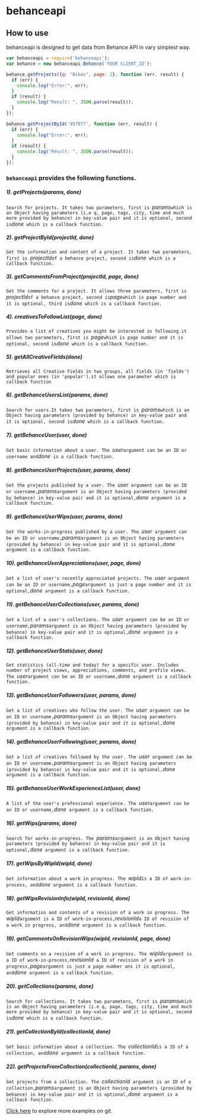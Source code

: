 # behanceapi

## How to use

behanceapi is designed to get data from  Behance API in vary simplest way. 

```javascript
var behanceapi = require('behanceapi');
var behance = new behanceapi.Behance('YOUR CLIENT_ID');

behance.getProjects({q: "Bikes", page: 2}, function (err, result) {
  if (err) {
    console.log("Error:", err);
  }
  if (result) {
    console.log("Result: ", JSON.parse(result));
  }
});

behance.getProjectById('957077', function (err, result) {
  if (err) {
    console.log("Error:", err);
  }
  if (result) {
    console.log("Result: ", JSON.parse(result));
  }
});
```
### `behanceapi` provides the following functions.

##### 1). getProjects(params, done)

`Search for projects. It takes two parameters, first is `*params*` which is an Object having parameters (i.e q, page, tags, city, time and much more provided by behance) in key-value pair and it is optional, second is `*done*` which is a callback function.`

##### 2). getProjectById(projectId, done)

`Get the information and content of a project. It takes two parameters, first is `*projectId*` of a behance project, second is `*done*` which is a callback function.`

##### 3). getCommentsFromProject(projectId, page, done)

`Get the comments for a project. It allows three parameters, first is `*projectId*` of a behance project, second is `*page*` which is page number and it is optional, third is `*done*` which is a callback function.`

##### 4). creativesToFollowList(page, done)

`Provides a list of creatives you might be interested in following.it allows two parameters, first is `*page*` which is page number and it is optional, second is `*done*` which is a callback function.`

##### 5). getAllCreativeFields(done)

`Retrieves all Creative Fields in two groups, all fields (in 'fields') and popular ones (in 'popular').it allows one parameter which is callback function`

##### 6). getBehanceUsersList(params, done)

`Search for users.It takes two parameters, first is `*params*` which is an Object having parameters (provided by behance) in key-value pair and it is optional, second is `*done*` which is a callback function.`

##### 7). getBehanceUser(user, done)

`Get basic information about a user. The `*user*` argument can be an ID or username and `*done*` is a callback function.`

##### 8). getBehanceUserProjects(user, params, done)

`Get the projects published by a user. The `*user*` argument can be an ID or username,`*params*` argument is an Object having parameters (provided by behance) in key-value pair and it is optional, `*done*` argument is a callback function.`

##### 9). getBehanceUserWips(user, params, done)

`Get the works-in-progress published by a user. The `*user*` argument can be an ID or username,`*params*` argument is an Object having parameters (provided by behance) in key-value pair and it is optional, `*done*` argument is a callback function.`

##### 10). getBehanceUserAppreciations(user, page, done)

`Get a list of user's recently appreciated projects. The `*user*` argument can be an ID or username,`*page*` argument is just a page number and it is optional, `*done*` argument is a callback function.`

##### 11). getBehanceUserCollections(user, params, done)

`Get a list of a user's collections. The `*user*` argument can be an ID or username,`*params*` argument is an Object having parameters (provided by behance) in key-value pair and it is optional, `*done*` argument is a callback function.`

##### 12). getBehanceUserStats(user, done)

`Get statistics (all-time and today) for a specific user. Includes number of project views, appreciations, comments, and profile views. The `*user*` argument can be an ID or username, `*done*` argument is a callback function.`

##### 13). getBehanceUserFollowers(user, params, done)

`Get a list of creatives who follow the user. The `*user*` argument can be an ID or username,`*params*` argument is an Object having parameters (provided by behance) in key-value pair and it is optional, `*done*` argument is a callback function.`

##### 14). getBehanceUserFollowing(user, params, done)

`Get a list of creatives followed by the user. The `*user*` argument can be an ID or username,`*params*` argument is an Object having parameters (provided by behance) in key-value pair and it is optional, `*done*` argument is a callback function.`

##### 15). getBehanceUserWorkExperienceList(user, done)

`A list of the user's professional experience. The `*user*` argument can be an ID or username, `*done*` argument is a callback function.`

##### 16). getWips(params, done)

`Search for works-in-progress. The `*params*` argument is an Object having parameters (provided by behance) in key-value pair and it is optional, `*done*` argument is a callback function.`

##### 17). getWipsByWipId(wipId, done)

`Get information about a work in progress. The `*wipId*` is a ID of work-in-process, and `*done*` argument is a callback function.`

##### 18). getWipsRevisionInfo(wipId, revisionId, done)

`Get information and contents of a revision of a work in progress. The `*wipId*` argument is a ID of work-in-process, `*revisionId*` a ID of revision of a work in progress, and `*done*` argument is a callback function.`

##### 19). getCommentsOnRevisionWips(wipId, revisionId, page, done)

`Get comments on a revision of a work in progress. The `*wipId*` argument is a ID of work-in-process, `*revisionId*` a ID of revision of a work in progress,`*page*` argument is just a page number ans it is optional, and `*done*` argument is a callback function.`

##### 20). getCollections(params, done)

`Search for collections. It takes two parameters, first is `*params*` which is an Object having parameters (i.e q, page, tags, city, time and much more provided by behance) in key-value pair and it is optional, second is `*done*` which is a callback function.`

##### 21). getCollectionById(collectionId, done)

`Get basic information about a collection. The `*collectionId*` is a ID of a collection, and `*done*` argument is a callback function.`

##### 22). getProjectsFromCollection(collectionId, params, done)

`Get projects from a collection. The `*collectionId*` argument is an ID of a collection,`*params*` argument is an Object having parameters (provided by behance) in key-value pair and it is optional, `*done*` argument is a callback function.`

[Click here](https://github.com/sandeepchhapola/BehanceapiExamples) to explore more examples on git.